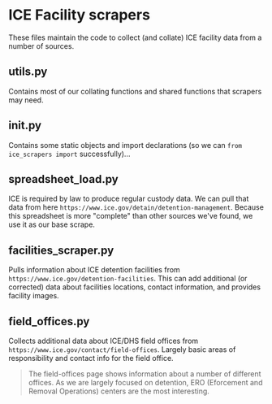 # ICE Facility scrapers

These files maintain the code to collect (and collate) ICE facility data from a number of sources.

## utils.py

Contains most of our collating functions and shared functions that scrapers may need.

## __init__.py

Contains some static objects and import declarations (so we can `from ice_scrapers import` successfully)...

## spreadsheet_load.py

ICE is required by law to produce regular custody data. We can pull that data from here `https://www.ice.gov/detain/detention-management`. Because this spreadsheet is more "complete" than other sources we've found, we use it as our base scrape.

## facilities_scraper.py

Pulls information about ICE detention facilities from `https://www.ice.gov/detention-facilities`. This can add additional (or corrected) data about facilities locations, contact information, and provides facility images.

## field_offices.py

Collects additional data about ICE/DHS field offices from `https://www.ice.gov/contact/field-offices`. Largely basic areas of responsibility and contact info for the field office.

> The field-offices page shows information about a number of different offices. As we are largely focused on detention, ERO (Eforcement and Removal Operations) centers are the most interesting.
